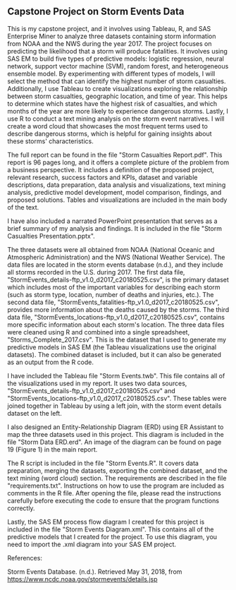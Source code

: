 Capstone Project on Storm Events Data
----------------

This is my capstone project, and it involves using Tableau, R, and SAS Enterprise Miner to analyze three datasets containing storm information from NOAA and the NWS during the year 2017.  The project focuses on predicting the likelihood that a storm will produce fatalities.  It involves using SAS EM to build five types of predictive models: logistic regression, neural network, support vector machine (SVM), random forest, and heterogeneous ensemble model.  By experimenting with different types of models, I will select the method that can identify the highest number of storm casualties.  Additionally, I use Tableau to create visualizations exploring the relationship between storm casualties, geographic location, and time of year.  This helps to determine which states have the highest risk of casualties, and which months of the year are more likely to experience dangerous storms.  Lastly, I use R to conduct a text mining analysis on the storm event narratives.  I will create a word cloud that showcases the most frequent terms used to describe dangerous storms, which is helpful for gaining insights about these storms' characteristics.

The full report can be found in the file "Storm Casualties Report.pdf".  This report is 96 pages long, and it offers a complete picture of the problem from a business perspective.  It includes a definition of the proposed project, relevant research, success factors and KPIs, dataset and variable descriptions, data preparation, data analysis and visualizations, text mining analysis, predictive model development, model comparison, findings, and proposed solutions.  Tables and visualizations are included in the main body of the text.

I have also included a narrated PowerPoint presentation that serves as a brief summary of my analysis and findings.  It is included in the file "Storm Casualties Presentation.pptx".

The three datasets were all obtained from NOAA (National Oceanic and Atmospheric Administration) and the NWS (National Weather Service).  The data files are located in the storm events database (n.d.), and they include all storms recorded in the U.S. during 2017.  The first data file, "StormEvents_details-ftp_v1.0_d2017_c20180525.csv", is the primary dataset which includes most of the important variables for describing each storm (such as storm type, location, number of deaths and injuries, etc.).  The second data file, "StormEvents_fatalities-ftp_v1.0_d2017_c20180525.csv", provides more information about the deaths caused by the storms.  The third data file, "StormEvents_locations-ftp_v1.0_d2017_c20180525.csv", contains more specific information about each storm's location.  The three data files were cleaned using R and combined into a single spreadsheet, "Storms_Complete_2017.csv".  This is the dataset that I used to generate my predictive models in SAS EM (the Tableau visualizations use the original datasets).  The combined dataset is included, but it can also be generated as an output from the R code.

I have included the Tableau file "Storm Events.twb".  This file contains all of the visualizations used in my report.  It uses two data sources, "StormEvents_details-ftp_v1.0_d2017_c20180525.csv" and "StormEvents_locations-ftp_v1.0_d2017_c20180525.csv".  These tables were joined together in Tableau by using a left join, with the storm event details dataset on the left.

I also designed an Entity-Relationship Diagram (ERD) using ER Assistant to map the three datasets used in this project.  This diagram is included in the file "Storm Data ERD.erd".  An image of the diagram can be found on page 19 (Figure 1) in the main report.

The R script is included in the file "Storm Events.R".  It covers data preparation, merging the datasets, exporting the combined dataset, and the text mining (word cloud) section.  The requirements are described in the file "requirements.txt".  Instructions on how to use the program are included as comments in the R file.  After opening the file, please read the instructions carefully before executing the code to ensure that the program functions correctly.

Lastly, the SAS EM process flow diagram I created for this project is included in the file "Storm Events Diagram.xml".  This contains all of the predictive models that I created for the project.  To use this diagram, you need to import the .xml diagram into your SAS EM project.


References:

Storm Events Database. (n.d.). Retrieved May 31, 2018, from https://www.ncdc.noaa.gov/stormevents/details.jsp
